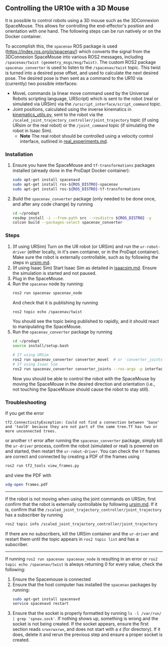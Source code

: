 ## Controlling the UR10e with a 3D Mouse

It is possible to control robots using a 3D mouse such as the 3DConnexion SpaceMouse. This allows for controlling the end-effector's position and orientation with one hand. The following steps can be run natively or on the Docker container.

To accomplish this, the `spacenav` ROS package is used (https://index.ros.org/p/spacenav/) which converts the signal from the 3DConnexion SpaceMouse into various ROS2 messages, including `/spacenav/twist (geometry_msgs/msg/Twist)`. The custom ROS2 package `spacenav_converter` is used to listen to the `/spacenav/twist` topic. This twist is turned into a desired pose offset, and used to calculate the next desired pose. The desired pose is then sent as a command to the UR10 via (currently) two possible interfaces:
- MoveL commands (a linear move command used by the Universal Robots scripting language, URScript) which is sent to the robot (real or simulated via URSim) via the `/urscript_interface/script_command` topic.
- Joint positions, calculated using the inverse kinematics in [kinematics_utils.py](../src/spacenav_converter/spacenav_to_movel/kinematics_utils.py), sent to the robot via the `/scaled_joint_trajectory_controller/joint_trajectory` topic (if using URsim or the real robot) or the `/joint_command` topic (if simulating the robot in Isaac Sim).
    - **Note** The real robot should be controlled using a velocity control interface, outlined in [real_experiments.md](./real_experiments.md).

### Installation
1. Ensure you have the SpaceMouse and `tf-transformations` packages installed (already done in the ProDapt Docker container):
    ```bash
    sudo apt-get install spacenavd
    sudo apt-get install ros-${ROS_DISTRO}-spacenav
    sudo apt-get install ros-${ROS_DISTRO}-tf-transformations
    ```
2. Build the `spacenav_converter` package (only needed to be done once, and after any code change) by running
    ```bash
    cd ~/prodapt
    rosdep install -i --from-path src --rosdistro ${ROS_DISTRO} -y
    colcon build --packages-select spacenav_converter
    ```

### Steps
1. (If using URSim) Turn on the UR robot (or URSim) and run the `ur-robot-driver` (either locally, in it's own container, or in the ProDapt container). Make sure the robot is externally controllable, such as by following the steps in [ursim.md](./ursim.md).
2. (If using Isaac Sim) Start Isaac Sim as detailed in [isaacsim.md](./isaacsim.md). Ensure the simulation is started and not paused.
3. Plug in the SpaceMouse.
4. Run the `spacenav` node by running:
    ```bash
    ros2 run spacenav spacenav_node
    ```
    And check that it is publishing by running
    ```bash
    ros2 topic echo /spacenav/twist
    ```
    You should see the topic being published to rapidly, and it should react to manipulating the SpaceMouse.
5. Run the `spacenav_converter` package by running
    ```bash
    cd ~/prodapt
    source install/setup.bash

    # If using URSim
    ros2 run spacenav_converter converter_movel  # or 'converter_joints' to control via joint positions
    # If using Isaac Sim
    ros2 run spacenav_converter converter_joints --ros-args -p interface:=isaacsim
    ```
    Now you should be able to control the robot with the SpaceMouse by moving the SpaceMouse in the desired direction and orientation (i.e., not touching the SpaceMouse should cause the robot to stay still).


### Troubleshooting
If you get the error
```
tf2.ConnectivityException: Could not find a connection between 'base' and 'tool0' because they are not part of the same tree.Tf has two or more unconnected trees.
```
or another `tf` error after running the `spacenav_converter` package, simply kill the `ur-driver` process, confirm the robot (simulated or real) is powered on and started, then restart the `ur-robot-driver`. You can check the `tf` frames are correct and connected by creating a PDF of the frames using
```bash
ros2 run tf2_tools view_frames.py
```
and view the PDF with
```bash
xdg-open frames.pdf
```

---

If the robot is not moving when using the joint commands on URSim, first confirm that the robot is externally controllable by following [ursim.md](./ursim.md). If it is, confirm that the `/scaled_joint_trajectory_controller/joint_trajectory` has a subscriber by running
```bash
ros2 topic info /scaled_joint_trajectory_controller/joint_trajectory
```
If there are no subscribers, kill the URSim container and the `ur-driver` and restart them until the topic appears in `ros2 topic list` and has a subscriber.

---

If running `ros2 run spacenav spacenav_node` is resulting in an error or `ros2 topic echo /spacenav/twist` is always returning 0 for every value, check the following:
1. Ensure the Spacemouse is connected
2. Ensure that the host computer has installed the `spacenav` packages by running:
    ```bash
    sudo apt-get install spacenavd
    service spacenavd restart
    ```
3. Ensure that the socket is properly formatted by running `ls -l /var/run/ | grep 'spnav.sock'`. If nothing shows up, something is wrong and the socket is not being created. If the socket appears, ensure the first section reads `srwxrwxrwx`, and does not start with a `d` (for directory). If it does, delete it and rerun the previous step and ensure a proper socket is created.
